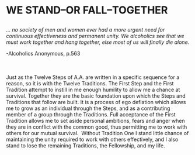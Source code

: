 # <p class='center'>WE STAND–OR FALL–TOGETHER</p>

<em>… no society of men and women ever had a more urgent need for continuous effectiveness and permanent unity. We alcoholics see that we must work together and hang together, else most of us will finally die alone.</em>
<br/>
<p class='right'>-Alcoholics Anonymous, p.563</p>

<br><br>
Just as the Twelve Steps of A.A. are written in a specific sequence for a reason, so it is with the Twelve Traditions. The First Step and the First Tradition attempt to instill in me enough humility to allow me a chance at survival. Together they are the basic foundation upon which the Steps and Traditions that follow are built. It is a process of ego deflation which allows me to grow as an individual through the Steps, and as a contributing member of a group through the Traditions. Full acceptance of the First Tradition allows me to set aside personal ambitions, fears and anger when they are in conflict with the common good, thus permitting me to work with others for our mutual survival.  Without Tradition One I stand little chance of maintaining the unity required to work with others effectively, and I also stand to lose the remaining Traditions, the Fellowship, and my life.

